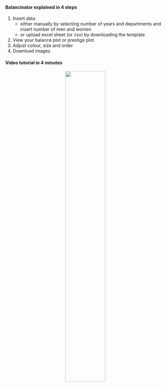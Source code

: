 <h4>Balancinator explained in 4 steps</h4>	


1. Insert data
    - either manually by selecting number of years and departments and insert number of men and women
    - or upload excel sheet (or csv) by downloading the template
2. View your balance plot or prestige plot 
3. Adjust colour, size and order
4. Download images 


<h4>Video tutorial in 4 minutes</h4>	


<center>
<a href='https://mediasite.uit.no/Mediasite/Play/446385c0f55748cab69a14fa1ed735541d'><img src='https://intranett.uit.no/Content/709268/cache=1605876782000/Screenshot+2020-11-20+at+13.51.05.png' width='50%'></img></a>
</center>


